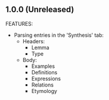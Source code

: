 ## 1.0.0 (Unreleased)

FEATURES:

- Parsing entries in the 'Synthesis' tab:
  - Headers:
    - Lemma
    - Type
  - Body:
    - Examples
    - Definitions
    - Expressions
    - Relations
    - Etymology
